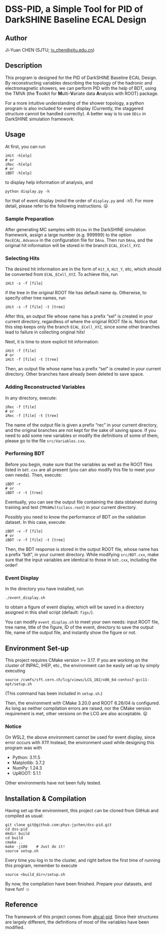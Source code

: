 # DSS-PID, a Simple Tool for PID of DarkSHINE Baseline ECAL Design

## Author
Ji-Yuan CHEN (SJTU; <jy_chen@sjtu.edu.cn>)

## Description
This program is designed for the PID of DarkSHINE Baseline ECAL Design. By reconstructing variables describing the topology of the hadronic and electromagnetic showers, we can perform PID with the help of BDT, using the TMVA (the **T**oolkit for **M**ulti-**V**ariate data **A**nalysis with ROOT) package.

For a more intuitive understanding of the shower topology, a python program is also included for event display (Currently, the staggered structure cannot be handled correctly). A better way is to use `DDis` in DarkSHINE simulation framework.

## Usage
At first, you can run
```shell
iHit -h[elp]
# or
iRec -h[elp]
# or
iBDT -h[elp]
```
to display help information of analysis, and
```shell
python display.py -h
```
for that of event display (mind the order of `display.py` and `-h`!). For more detail, please refer to the following instructions. :stuck_out_tongue:

### Sample Preparation
After generating MC samples with `DSimu` in the DarkSHINE simulation framework, assign a large number (e.g. 999999) to the option `RecECAL.Advance` in the configuration file for `DAna`. Then run `DAna`, and the original hit information will be stored in the branch `ECAL_ECell_XYZ`.

### Selecting Hits
The desired hit information are in the form of `Hit_X`, `Hit_Y`, etc, which should be converted from `ECAL_ECell_XYZ`. To achieve this, run
```shell
iHit -s -f [file]
```
if the tree in the original ROOT file has default name `dp`. Otherwise, to specify other tree names, run
```shell
iHit -s -f [file] -t [tree]
```

After this, an output file whose name has a prefix “sel” is created in your current directory, regardless of where the original ROOT file is. Notice that this step keeps only the branch `ECAL_ECell_XYZ`, since some other branches lead to failure in collecting original hits!

Next, it is time to store explicit hit information:
```shell
iHit -f [file]
# or
iHit -f [file] -t [tree]
```

Then, an output file whose name has a prefix “sel” is created in your current directory. Other branches have already been deleted to save space.

### Adding Reconstructed Variables
In any directory, execute:
```shell
iRec -f [file]
# or
iRec -f [file] -t [tree]
```

The name of the output file is given a prefix “rec” in your current directory, and the original branches are not kept for the sake of saving space. If you need to add some new variables or modify the definitions of some of them, please go to the file `src/Variables.cxx`.

### Performing BDT
Before you begin, make sure that the variables as well as the ROOT files listed in `bdt.cxx` are all present (you can also modify this file to meet your own needs). Then, execute:
```shell
iBDT -r
# or
iBDT -r -t [tree]
```

Eventually, you can see the output file containing the data obtained during training and test (`TMVAMulticlass.root`) in your current directory.

Possibly you need to know the performance of BDT on the validation dataset. In this case, execute:
```shell
iBDT -v -f [file]
# or
iBDT -v -f [file] -t [tree]
```

Then, the BDT response is stored in the output ROOT file, whose name has a prefix “bdt”, in your current directory. While modifying `src/BDT.cxx`, make sure that the input variables are identical to those in `bdt.cxx`, including the order!

### Event Display
In the directory you have installed, run
```shell
./event_display.sh
```
to obtain a figure of event display, which will be saved in a directory assigned in this shell script (default: `figs/`).

You can modify `event_display.sh` to meet your own needs: input ROOT file, tree name, title of the figure, ID of the event, directory to save the output file, name of the output file, and instantly show the figure or not.

## Environment Set-up
This project requires CMake version >= 3.17. If you are working on the cluster of INPAC, IHEP, etc., the environment can be easily set up by simply executing
```shell
source /cvmfs/sft.cern.ch/lcg/views/LCG_102/x86_64-centos7-gcc11-opt/setup.sh
```
(This command has been included in `setup.sh`.)

Then, the environment with CMake 3.20.0 and ROOT 6.26/04 is configured. As long as neither compilation errors are raised, nor the CMake version requirement is met, other versions on the LCG are also acceptable. :stuck_out_tongue:

### Notice
On WSL2, the above environment cannot be used for event display, since error occurs with X11! Instead, the environment used while designing this program was with
- Python: 3.11.5
- Matplotlib: 3.7.2
- NumPy: 1.24.3
- UpROOT: 5.1.1

Other environments have not been fully tested.

## Installation & Compilation
Having set up the environment, this project can be cloned from GitHub and compiled as usual:
```shell
git clone git@github.com:phys-jychen/dss-pid.git
cd dss-pid
mkdir build
cd build
cmake ..
make -j100    # Just do it!
source setup.sh
```

Every time you log in to the cluster, and right before the first time of running this program, remember to execute
```shell
source <build_dir>/setup.sh
```

By now, the compilation have been finished. Prepare your datasets, and have fun! :relaxed:

## Reference
The framework of this project comes from [ahcal-pid](https://github.com/phys-jychen/ahcal-pid). Since their structures are largely different, the definitions of most of the variables have been modified.